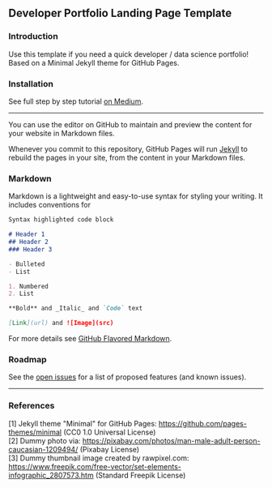 ## Developer Portfolio Landing Page Template

### Introduction

Use this template if you need a quick developer / data science portfolio! Based on a Minimal Jekyll theme for GitHub Pages.


### Installation

See full step by step tutorial [on Medium](https://medium.com/@evanca/set-up-your-portfolio-website-in-less-than-10-minutes-with-github-pages-d0efa8ff56fd).
___

You can use the editor on GitHub to maintain and preview the content for your website in Markdown files.

Whenever you commit to this repository, GitHub Pages will run [Jekyll](https://jekyllrb.com/) to rebuild the pages in your site, from the content in your Markdown files.

### Markdown

Markdown is a lightweight and easy-to-use syntax for styling your writing. It includes conventions for

```markdown
Syntax highlighted code block

# Header 1
## Header 2
### Header 3

- Bulleted
- List

1. Numbered
2. List

**Bold** and _Italic_ and `Code` text

[Link](url) and ![Image](src)
```

For more details see [GitHub Flavored Markdown](https://guides.github.com/features/mastering-markdown/).

### Roadmap

See the [open issues](https://github.com/evanca/quick-portfolio/issues) for a list of proposed features (and known issues).
___

### References

[1] Jekyll theme "Minimal" for GitHub Pages: <https://github.com/pages-themes/minimal> (CC0 1.0 Universal License)
<br>[2] Dummy photo via: <https://pixabay.com/photos/man-male-adult-person-caucasian-1209494/> (Pixabay License)
<br>[3] Dummy thumbnail image created by rawpixel.com: <https://www.freepik.com/free-vector/set-elements-infographic_2807573.htm> (Standard Freepik License)
